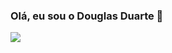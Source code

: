 ### Olá, eu sou o Douglas Duarte 👋
<div >
  <img align="center" src="https://github-readme-stats.vercel.app/api?username=DuartDouglas&show_icons=true&theme=chartreuse-dark">
</div>

